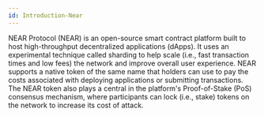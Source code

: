 ```yaml
---
id: Introduction-Near
---
```

NEAR Protocol (NEAR) is an open-source smart contract platform built to host high-throughput decentralized applications (dApps). It uses an experimental technique called sharding to help scale (i.e., fast transaction times and low fees) the network and improve overall user experience. NEAR supports a native token of the same name that holders can use to pay the costs associated with deploying applications or submitting transactions. The NEAR token also plays a central in the platform's Proof-of-Stake (PoS) consensus mechanism, where participants can lock (i.e., stake) tokens on the network to increase its cost of attack.

